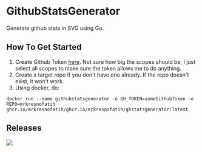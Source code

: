# GithubStatsGenerator

Generate github stats in SVG using Go. 

## How To Get Started

1. Create Github Token [here](https://github.com/settings/tokens). Not sure how big the scopes should be, I just select all scopes to make sure the token allows me to do anything. 
2. Create a target repo if you don't have one already. If the repo doesn't exist, it won't work.
3. Using docker, do:

```docker
docker run --name githubstatsgenerator -e GH_TOKEN=someGithubToken -e REPO=mrkresnofatih ghcr.io/mrkresnofatih/ghcr.io/mrkresnofatih/ghstatsgenerator:latest
```

## Releases

<img src="https://img.shields.io/badge/image-latest-green">